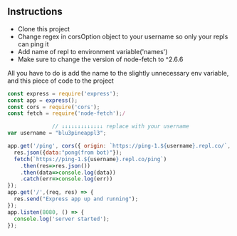 ## Instructions  
- Clone this project
- Change regex in corsOption object to your username so only your repls can ping it
- Add name of repl to environment variable('names')
- Make sure to change the version of node-fetch to ^2.6.6

All you have to do is add the name to the slightly unnecessary env variable, and this piece of code to the project
```js
const express = require('express');
const app = express();
const cors = require('cors');
const fetch = require('node-fetch');/

              // ↓↓↓↓↓↓↓↓↓↓↓↓↓ replace with your username
var username = "blu3pineappl3";

app.get('/ping', cors({ origin: `https://ping-1.${username}.repl.co/`, optionsSuccessStatus: 204}), (req, res) => {
  res.json({data:"pong(from bot)"});
  fetch(`https://ping-1.${username}.repl.co/ping`)
    .then(res=>res.json())
    .then(data=>console.log(data))
    .catch(err=>console.log(err))
});
app.get('/',(req, res) => {
  res.send("Express app up and running");
});
app.listen(8080, () => {
  console.log('server started');
});
```
